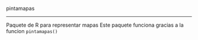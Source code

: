 pintamapas

-----------------------
Paquete de R para representar mapas
Este paquete funciona gracias a la funcion `pintamapas()`

